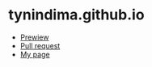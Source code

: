 # tynindima.github.io

* [Prewiew](https://github.com/tynindima/tynindima.github.io)
* [Pull request](https://github.com/tynindima/tynindima.github.io/pulls)
* [My page](https://tynindima.github.io/)

